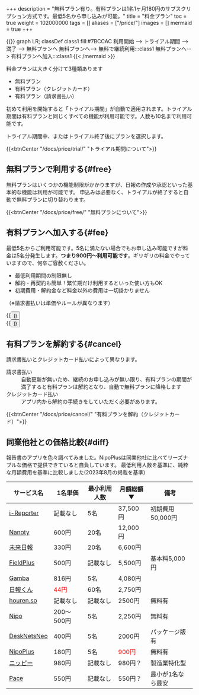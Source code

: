+++
description = "無料プラン有り。有料プランは1名1ヶ月180円のサブスクリプション方式です。最低5名から申し込みが可能。"
title = "料金プラン"
toc = true
weight = 102000000
tags = []
aliases = ["/price/"]
images = []
mermaid = true
+++


{{<mermaid align="center">}}
graph LR;
classDef class1 fill:#7BCCAC
  利用開始 --> トライアル期間 --> 満了 -->  無料プランへ
  無料プランへ--> 無料で継続利用:::class1
  無料プランへ--> 有料プランへ加入:::class1
{{< /mermaid >}}

料金プランは大きく分けて3種類あります

- 無料プラン
- 有料プラン（クレジットカード）
- 有料プラン（請求書払い）

初めて利用を開始すると「トライアル期間」が自動で適用されます。トライアル期間は有料プランと同じくすべての機能が利用可能です。人数も10名まで利用可能です。  

トライアル期間中、またはトライアル終了後にプランを選択します。

{{<btnCenter "/docs/price/trial/" "トライアル期間について">}}

## 無料プランで利用する{#free}

無料プランはいくつかの機能制限がかかりますが、日報の作成や承認といった基本的な機能は利用が可能です。
申込みは必要なく、トライアルが終了すると自動で無料プランに切り替わります。

{{<btnCenter "/docs/price/free/" "無料プランについて">}}

## 有料プランへ加入する{#fee}

最低5名からご利用可能です。5名に満たない場合でもお申し込み可能ですが料金は5名分発生します。**つまり900円〜利用可能です**。ギリギリの料金でやっていますので、何卒ご容赦ください。

- 最低利用期間の制限無し
- 解約・再契約も簡単！繁忙期だけ利用するといった使い方もOK
- 初期費用・解約金など料金以外の費用は一切掛かりません

（※請求書払いは単価やルールが異なります）

<div class="row justify-content-center">
<div class="col-sm-16 col-md-8">{{<button "/docs/price/fee/" "クレジットカードで加入">}}</div>
<div class="col-sm-16 col-md-8">{{<button "/docs/price/invoice/" "請求書払いで加入">}}</div>
</div>

## 有料プランを解約する{#cancel}

請求書払いとクレジットカード払いによって異なります。

<dl class="basic">
<dt>請求書払い</dt>
<dd>自動更新が無いため、継続のお申し込みが無い限り、有料プランの期間が満了すると有料プランは解約となり、自動で無料プランに降格します</dd>
<dt>クレジットカード払い</dt>
<dd>アプリ内から解約の手続きをしていただく必要があります。</dd>
</dl>

{{<btnCenter "/docs/price/cancel/" "有料プランを解約（クレジットカード）">}}

## 同業他社との価格比較{#diff}

報告書のアプリを色々調べてみました。NipoPlusは同業他社に比べてリーズナブルな価格で提供できていると自負しています。
最低利用人数を基準に、純粋な月額費用を基準に比較しました(2023年8月の掲載を基準)

|サービス名|1名単価|最小利用人数|月額総額▼|備考
|---|---|---|---|---|
[i-Reporter](https://i-reporter.jp/)|記載なし|5名|37,500円|初期費用50,000円
[Nanoty](https://www.nanotybp.jp/price/)|600円|20名|12,000円|
[未来日報](https://www.mirairepo.net/)|330円|20名|6,600円|
[FieldPlus](https://www.fieldplus.net/price/)|500円|記載なし|5,500円|基本料5,000円
[Gamba](https://www.getgamba.com/price/)|816円|5名|4,080円|
[日報くん](https://nippoukun.bpsinc.jp/#price)|<span style="color:red">44円</span>|60名|2,750円|
[houren.so](https://www.houren.so/)|記載なし|記載なし|2500円|無料有
[Nipo](/docs/old/)|200〜500円|5名|2,250円|無料有
[DeskNetsNeo](https://www.desknets.com/neo/price/)|400円|5名|2000円|パッケージ版有
[NipoPlus](/)|180円|5名|<span style="color:red">900円</span>|無料有
[ニッピー](https://nippii.info/)|980円|記載なし|980円？|製造業特化型
[Pace](https://paces.jp/pricing/)|550円|記載なし|550円？|最小が1名なら最安
